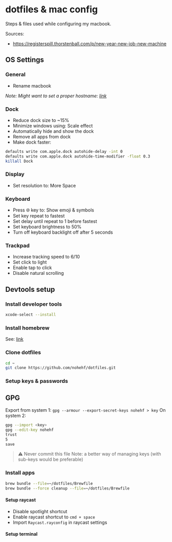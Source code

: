# dotfiles & mac config

Steps & files used while configuring my macbook.

Sources:

- <https://registerspill.thorstenball.com/p/new-year-new-job-new-machine>

## OS Settings

### General

- Rename macbook

_Note: Might want to set a proper hostname: [link](https://gist.github.com/a1ip/68db7b4e137d958da58e587a3a44dab8)_

### Dock

- Reduce dock size to ~15%
- Minimize windows using: Scale effect
- Automatically hide and show the dock
- Remove all apps from dock
- Make dock faster:

```bash
defaults write com.apple.dock autohide-delay -int 0
defaults write com.apple.dock autohide-time-modifier -float 0.3
killall Dock
```

### Display

- Set resolution to: More Space

### Keyboard

- Press 🌐 key to: Show emoji & symbols
- Set key repeat to fastest
- Set delay until repeat to 1 before fastest
- Set keyboard brightness to 50%
- Turn off keyboard backlight off after 5 seconds

### Trackpad

- Increase tracking speed to 6/10
- Set click to light
- Enable tap to click
- Disable natural scrolling

## Devtools setup

### Install developer tools

```bash
xcode-select --install
```

### Install homebrew

See: [link](https://brew.sh/)

### Clone dotfiles

```bash
cd ~
git clone https://github.com/nohehf/dotfiles.git
```

### Setup keys & passwords

## GPG

Export from system 1: `gpg --armour --export-secret-keys nohehf > key`
On system 2: 
```sh
gpg --import <key>
gpg --edit-key nohehf
trust
5
save
```
> ⚠️ Never commit this file
> Note: a better way of managing keys (with sub-keys would be preferable)

### Install apps

```bash
brew bundle --file=~/dotfiles/Brewfile
brew bundle --force cleanup --file=~/dotfiles/Brewfile
```

#### Setup raycast

- Disable spotlight shortcut
- Enable raycast shortcut to `cmd + space`
- Import `Raycast.rayconfig` in raycast settings

#### Setup terminal
